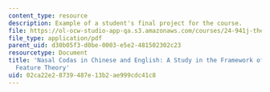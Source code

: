 ```yaml
---
content_type: resource
description: Example of a student's final project for the course.
file: https://ol-ocw-studio-app-qa.s3.amazonaws.com/courses/24-941j-the-lexicon-and-its-features-spring-2007/02ca22e28739487e13b2ae999cdc41c8_nasalcoda.pdf
file_type: application/pdf
parent_uid: d30b05f3-d0be-0003-e5e2-481502302c23
resourcetype: Document
title: 'Nasal Codas in Chinese and English: A Study in the Framework of the Distinctive
  Feature Theory'
uid: 02ca22e2-8739-487e-13b2-ae999cdc41c8
---
```

